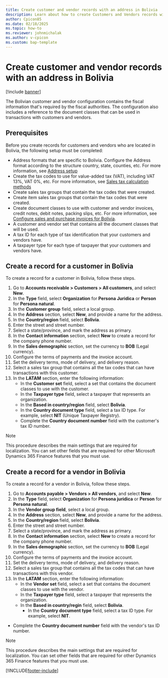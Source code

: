 ```yaml
---
title: Create customer and vendor records with an address in Bolivia
description: Learn about how to create Customers and Vendors records with an address in Bolivia. 
author: Cpicon85
ms.date: 02/18/2025
ms.topic: how-to
ms.reviewer: johnmichalak
ms.author: v-cpicon
ms.custom: bap-template
---
```


# Create customer and vendor records with an address in Bolivia

[!include [banner](../../includes/banner.md)]

The Bolivian customer and vendor configuration contains the fiscal information that's required by the fiscal authorities. The configuration also includes a reference to the document classes that can be used in transactions with customers and vendors.

## Prerequisites

Before you create records for customers and vendors who are located in Bolivia, the following setup must be completed:

- Address formats that are specific to Bolivia. Configure the Address format according to the structure country, state, counties, etc. For more information, see [Address setup](../../../fin-ops-core/dev-itpro/organization-administration/global-address-book-address-setup.md)
- Create the tax codes to use for value-added tax (VAT), including VAT  13%, VAT 0%, etc. For more information, see [Sales tax calculation methods](../../general-ledger/sales-tax-calculation-methods-origin-field.md)
- Create sales tax groups that contain the tax codes that were created.
- Create item sales tax groups that contain the tax codes that were created.
- Create document classes to use with customer and vendor invoices, credit notes, debit notes, packing slips, etc.  For more information, see [Configure sales and purchase invoices for Bolivia](ltm-configure-invoices-Bolivia.md).
- A customer and vendor set that contains all the document classes that will be used.
- A tax ID for each type of tax identification that your customers and vendors have.
- A taxpayer type for each type of taxpayer that your customers and vendors have.

## Create a record for a customer in Bolivia

To create a record for a customer in Bolivia, follow these steps.

1. Go to **Accounts receivable > Customers > All customers**, and select **New**.
1. In the **Type** field, select **Organization** for **Persona Juridica** or **Person** for **Persona natural**.
1. In the **Customer group** field, select a local group.
1. In the **Address** section, select **New**, and provide a name for the address.
1. In the **Country/region** field, select **Bolivia**.
1. Enter the street and street number.
1. Select a state/province, and mark the address as primary.
1. In the **Contact information** section, select **New** to create a record for the company phone number.
1. In the **Sales demographic** section, set the currency to **BOB** (Legal currency).
1. Configure the terms of payments and the invoice account.
1. Set the delivery terms, mode of delivery, and delivery reason.
1. Select a sales tax group that contains all the tax codes that can have transactions with this customer.
1. In the **LATAM** section, enter the following information:
   - In the **Customer set** field, select a set that contains the document classes to use with the customer.
   - In the **Taxpayer type** field, select a taxpayer that represents an organization. 
   - In the **Based in country/region** field, select **Bolivia**.
   - In the **Country document type** field, select a tax ID type. For example, select **NIT** (Unique Taxpayer Registry).
   - Complete the **Country document number** field with the customer's tax ID number.

> [!NOTE]
> This procedure describes the main settings that are required for localization. You can set other fields that are required for other Microsoft Dynamics 365 Finance features that you must use.

## Create a record for a vendor in Bolivia

To create a record for a vendor in Bolivia, follow these steps.

1. Go to **Accounts payable > Vendors > All vendors**, and select **New**.
1. In the **Type** field, select **Organization** for **Persona juridica** or **Person** for **Persona natural**.
1. In the **Vendor group field**, select a local group.
1. In the **Address** section, select **New**, and provide a name for the address.
1. In the **Country/region** field, select **Bolivia**.
1. Enter the street and street number.
1. Select a state/province, and mark the address as primary.
1. In the **Contact information** section, select **New** to create a record for the company phone number.
1. In the **Sales demographic** section, set the currency to **BOB** (Legal currency).
1. Configure the terms of payments and the invoice account.
1. Set the delivery terms, mode of delivery, and delivery reason.
1. Select a sales tax group that contains all the tax codes that can have transactions with this vendor.
1. In the **LATAM** section, enter the following information:
   - In the **Vendor set** field, select a set that contains the document classes to use with the vendor.
   - In the **Taxpayer type** field, select a taxpayer that represents the organization. 
   - In the **Based in country/regin** field, select **Bolivia**.
      - In the **Country document type** field, select a tax ID type. For example, select **NIT**.
- Complete the **Country document number** field with the vendor's tax ID number.

> [!NOTE]
> This procedure describes the main settings that are required for localization. You can set other fields that are required for other Dynamics 365 Finance features that you must use.

[!INCLUDE[footer-include](../../../includes/footer-banner.md)]
